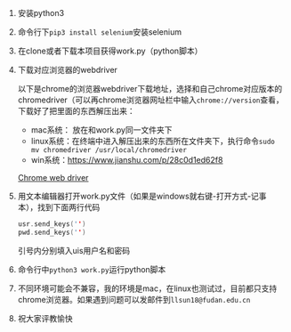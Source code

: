 1. 安装python3

2. 命令行下`pip3 install selenium`安装selenium

3. 在clone或者下载本项目获得work.py（python脚本）

4. 下载对应浏览器的webdriver

   以下是chrome的浏览器webdriver下载地址，选择和自己chrome对应版本的chromedriver（可以再chrome浏览器网址栏中输入`chrome://version`查看，下载好了把里面的东西解压出来：

   * mac系统： 放在和work.py同一文件夹下
   * linux系统：在终端中进入解压出来的东西所在文件夹下，执行命令`sudo mv chromedriver /usr/local/chromedriver`
   * win系统：https://www.jianshu.com/p/28c0d1ed62f8

   [Chrome web driver](http://chromedriver.storage.googleapis.com/index.html)

5. 用文本编辑器打开work.py文件（如果是windows就右键-打开方式-记事本），找到下面两行代码

   ```c++
   usr.send_keys('')
   pwd.send_keys('')
   ```

   引号内分别填入uis用户名和密码

6. 命令行中`python3 work.py`运行python脚本

7. 不同环境可能会不兼容，我的环境是mac，在linux也测试过，目前都只支持chrome浏览器。如果遇到问题可以发邮件到`llsun18@fudan.edu.cn`

8. 祝大家评教愉快